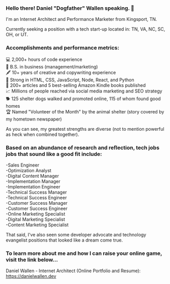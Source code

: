 ### Hello there! Daniel "Dogfather" Wallen speaking. 👋

I'm an Internet Architect and Performance Marketer from Kingsport, TN.

Currently seeking a position with a tech start-up located in: TN, VA, NC, SC, OH, or UT.

### Accomplishments and performance metrics:

💻 2,000+ hours of code experience<br/>
💼 B.S. in business (management/marketing)<br/>
🖋️ 10+ years of creative and copywriting experience<br/>
💪 Strong in HTML, CSS, JavaScript, Node, React, and Python<br/>
📰 200+ articles and 5 best-selling Amazon Kindle books published<br/>
📈 Millions of people reached via social media marketing and SEO strategy<br/>
🐕 125 shelter dogs walked and promoted online, 115 of whom found good homes<br/>
🏆 Named "Volunteer of the Month" by the animal shelter (story covered by my hometown newspaper)

As you can see, my greatest strengths are diverse (not to mention powerful as heck when combined together). 

### Based on an abundance of research and reflection, tech jobs jobs that sound like a good fit include:

-Sales Engineer<br/>
-Optimization Analyst<br/>
-Digital Content Manager<br/>
-Implementation Manager<br/>
-Implementation Engineer<br/>
-Technical Success Manager<br/>
-Technical Success Engineer<br/>
-Customer Success Manager<br/>
-Customer Success Engineer<br/>
-Online Marketing Specialist<br/>
-Digital Marketing Specialist<br/>
-Content Marketing Specialist<br/>

That said, I've also seen some developer advocate and technology evangelist positions that looked like a dream come true. 

### To learn more about me and how I can raise your online game, visit the link below...

Daniel Wallen - Internet Architect (Online Portfolio and Resume):<br/>
https://danielwallen.dev
